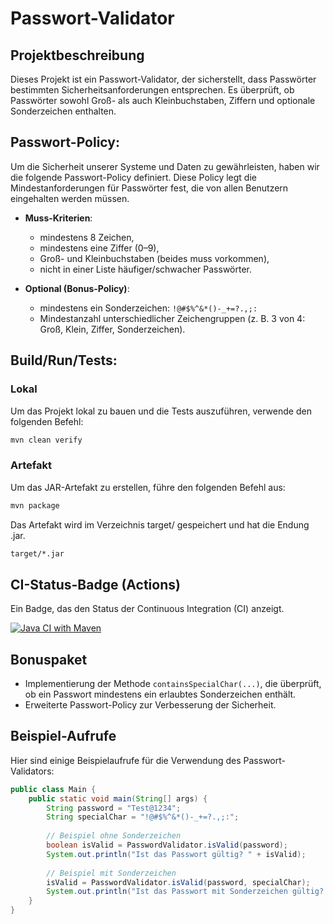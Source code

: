 # Passwort-Validator

## Projektbeschreibung
Dieses Projekt ist ein Passwort-Validator, der sicherstellt, 
dass Passwörter bestimmten Sicherheitsanforderungen entsprechen. 
Es überprüft, ob Passwörter sowohl Groß- als auch Kleinbuchstaben, 
Ziffern und optionale Sonderzeichen enthalten.

## Passwort-Policy:
Um die Sicherheit unserer Systeme und Daten zu gewährleisten, 
haben wir die folgende Passwort-Policy definiert. 
Diese Policy legt die Mindestanforderungen für Passwörter fest, 
die von allen Benutzern eingehalten werden müssen.

- **Muss-Kriterien**:

  - mindestens 8 Zeichen,
  - mindestens eine Ziffer (0–9),
  - Groß- und Kleinbuchstaben (beides muss vorkommen),
  - nicht in einer Liste häufiger/schwacher Passwörter.


- **Optional (Bonus-Policy)**:

  - mindestens ein Sonderzeichen: `!@#$%^&*()-_+=?.,;:`
  - Mindestanzahl unterschiedlicher Zeichengruppen (z. B. 3 von 4: Groß, Klein, Ziffer, Sonderzeichen).

## Build/Run/Tests:
### Lokal
Um das Projekt lokal zu bauen und die Tests auszuführen, verwende den folgenden Befehl:

```bash
mvn clean verify
```
### Artefakt
Um das JAR-Artefakt zu erstellen, führe den folgenden Befehl aus:
```bash
mvn package
```
Das Artefakt wird im Verzeichnis target/ gespeichert und hat die Endung .jar.
```markdown
target/*.jar
```
## CI-Status-Badge (Actions)
Ein Badge, das den Status der Continuous Integration (CI) anzeigt.

[![Java CI with Maven](https://github.com/aha75-git/password-validation/actions/workflows/maven.yml/badge.svg)](https://github.com/aha75-git/password-validation/actions/workflows/maven.yml)


## Bonuspaket

- Implementierung der Methode `containsSpecialChar(...)`, die überprüft, ob ein Passwort mindestens ein erlaubtes Sonderzeichen enthält.
- Erweiterte Passwort-Policy zur Verbesserung der Sicherheit.

## Beispiel-Aufrufe

Hier sind einige Beispielaufrufe für die Verwendung des Passwort-Validators:

```java
public class Main {
    public static void main(String[] args) {
        String password = "Test@1234";
        String specialChar = "!@#$%^&*()-_+=?.,;:";
        
        // Beispiel ohne Sonderzeichen
        boolean isValid = PasswordValidator.isValid(password);
        System.out.println("Ist das Passwort gültig? " + isValid);
        
        // Beispiel mit Sonderzeichen
        isValid = PasswordValidator.isValid(password, specialChar);
        System.out.println("Ist das Passwort mit Sonderzeichen gültig? " + isValid);
    }
}
```
